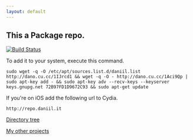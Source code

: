 ```yaml
---
layout: default
---
```


## This a Package repo. 
[![Build Status](https://travis-ci.org/danog/repo.svg?branch=master)](https://travis-ci.org/danog/repo)

To add it to your system, execute this command.

```
sudo wget -q -O /etc/apt/sources.list.d/daniil.list http://dano.cu.cc/1IJrcd1 && wget -q -O - http://dano.cu.cc/1Aci9Qp | sudo apt-key add - && sudo apt-key adv --recv-keys --keyserver keys.gnupg.net 72B97FD1D9672C93 && sudo apt-get update
```


If you're on iOS add the following url to Cydia.

```
http://repo.daniil.it
```



[Directory tree](http://repo.daniil.it/tree.html)


[My other projects](http://daniil.it)
